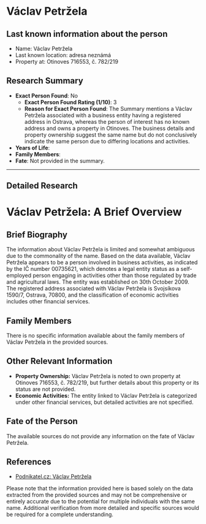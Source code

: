 # Václav Petržela

## Last known information about the person
- Name: Václav Petržela
- Last known location: adresa neznámá
- Property at: Otinoves 716553, č. 782/219 

## Research Summary
- **Exact Person Found**: No
  - **Exact Person Found Rating (1/10)**: 3
  - **Reason for Exact Person Found**: The Summary mentions a Václav Petržela associated with a business entity having a registered address in Ostrava, whereas the person of interest has no known address and owns a property in Otinoves. The business details and property ownership suggest the same name but do not conclusively indicate the same person due to differing locations and activities.
- **Years of Life**: 
- **Family Members**: 
- **Fate**: Not provided in the summary.

---

## Detailed Research

# Václav Petržela: A Brief Overview

## Brief Biography
The information about Václav Petržela is limited and somewhat ambiguous due to the commonality of the name. Based on the data available, Václav Petržela appears to be a person involved in business activities, as indicated by the IČ number 00735621, which denotes a legal entity status as a self-employed person engaging in activities other than those regulated by trade and agricultural laws. The entity was established on 30th October 2009. The registered address associated with Václav Petržela is Svojsíkova 1590/7, Ostrava, 70800, and the classification of economic activities includes other financial services.

## Family Members
There is no specific information available about the family members of Václav Petržela in the provided sources.

## Other Relevant Information
- **Property Ownership:** Václav Petržela is noted to own property at Otinoves 716553, č. 782/219, but further details about this property or its status are not provided.
- **Economic Activities:** The entity linked to Václav Petržela is categorized under other financial services, but detailed activities are not specified.

## Fate of the Person
The available sources do not provide any information on the fate of Václav Petržela.

## References
- [Podnikatel.cz: Václav Petržela](https://www.podnikatel.cz/rejstrik/vaclav-petrzela-00735621/)

Please note that the information provided here is based solely on the data extracted from the provided sources and may not be comprehensive or entirely accurate due to the potential for multiple individuals with the same name. Additional verification from more detailed and specific sources would be required for a complete understanding.

    